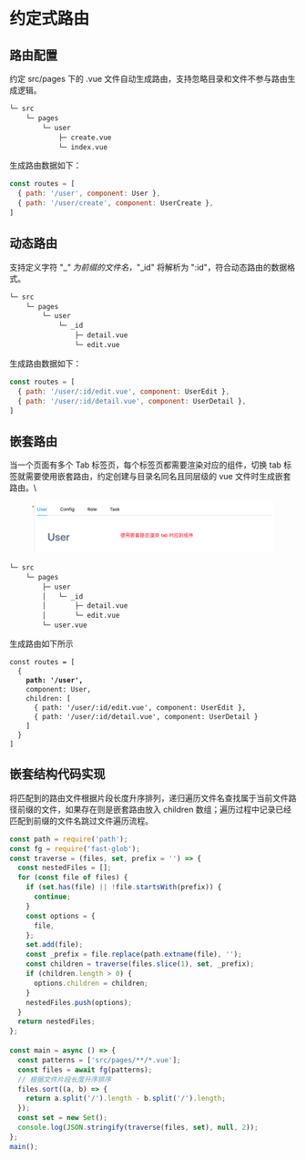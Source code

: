 # 约定式路由

## 路由配置

约定 src/pages 下的 .vue 文件自动生成路由，支持忽略目录和文件不参与路由生成逻辑。

```bash
└─ src
    └─ pages
        └─ user
            ├─ create.vue
            └─ index.vue
```

生成路由数据如下：

```javascript
const routes = [
  { path: '/user', component: User },
  { path: '/user/create', component: UserCreate },
]
```

## 动态路由

支持定义字符 "\__" 为前缀的文件名，_"\_id" 将解析为 ":id"，符合动态路由的数据格式。

```bash
└─ src
    └─ pages
        └─ user
            └─ _id
                ├─ detail.vue
                └─ edit.vue
```

生成路由数据如下：

```javascript
const routes = [
  { path: '/user/:id/edit.vue', component: UserEdit },
  { path: '/user/:id/detail.vue', component: UserDetail },
]
```

## 嵌套路由

当一个页面有多个 Tab 标签页，每个标签页都需要渲染对应的组件，切换 tab 标签就需要使用嵌套路由，约定创建与目录名同名且同层级的 vue 文件时生成嵌套路由。\


<figure><img src=".gitbook/assets/image (2).png" alt=""><figcaption></figcaption></figure>

```bash
└─ src
    └─ pages
        ├─ user
        │   └─ _id
        │       ├─ detail.vue
        │       └─ edit.vue
        └─ user.vue
```

生成路由如下所示

<pre class="language-javascript"><code class="lang-javascript">const routes = [
  {
<strong>    path: '/user',
</strong>    component: User,
    children: [
      { path: '/user/:id/edit.vue', component: UserEdit },
      { path: '/user/:id/detail.vue', component: UserDetail }
    ]
  }
]
</code></pre>

## 嵌套结构代码实现

将匹配到的路由文件根据片段长度升序排列，递归遍历文件名查找属于当前文件路径前缀的文件，如果存在则是嵌套路由放入 children 数组；遍历过程中记录已经匹配到前缀的文件名跳过文件遍历流程。

```javascript
const path = require('path');
const fg = require('fast-glob');
const traverse = (files, set, prefix = '') => {
  const nestedFiles = [];
  for (const file of files) {
    if (set.has(file) || !file.startsWith(prefix)) {
      continue;
    }
    const options = {
      file,
    };
    set.add(file);
    const _prefix = file.replace(path.extname(file), '');
    const children = traverse(files.slice(1), set, _prefix);
    if (children.length > 0) {
      options.children = children;
    }
    nestedFiles.push(options);
  }
  return nestedFiles;
};

const main = async () => {
  const patterns = ['src/pages/**/*.vue'];
  const files = await fg(patterns);
  // 根据文件片段长度升序排序
  files.sort((a, b) => {
    return a.split('/').length - b.split('/').length;
  });
  const set = new Set();
  console.log(JSON.stringify(traverse(files, set), null, 2));
};
main();
```

